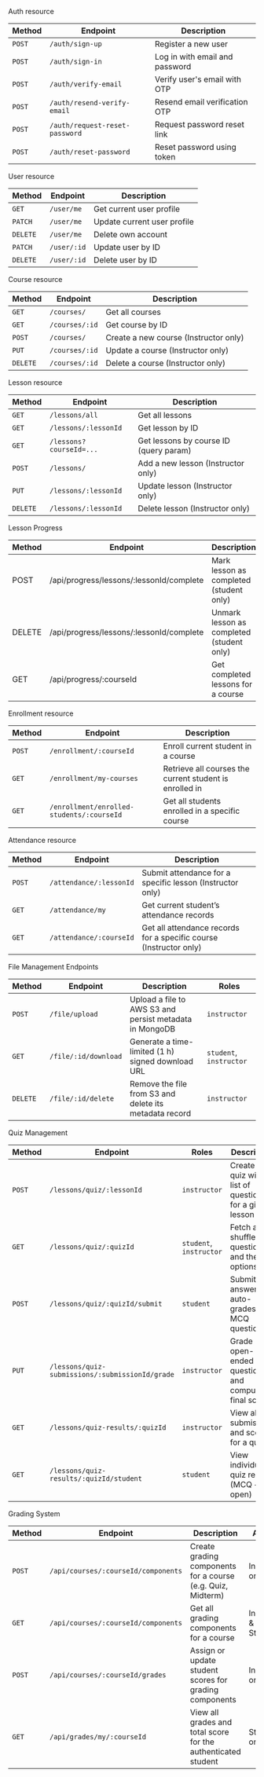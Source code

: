 Auth resource

| Method | Endpoint                       | Description                    |
| ------ | ------------------------------ | ------------------------------ |
| `POST` | `/auth/sign-up`                | Register a new user            |
| `POST` | `/auth/sign-in`                | Log in with email and password |
| `POST` | `/auth/verify-email`           | Verify user's email with OTP   |
| `POST` | `/auth/resend-verify-email`    | Resend email verification OTP  |
| `POST` | `/auth/request-reset-password` | Request password reset link    |
| `POST` | `/auth/reset-password`         | Reset password using token     |

User resource

| Method   | Endpoint   | Description                 |
| -------- | ---------- | --------------------------- |
| `GET`    | `/user/me` | Get current user profile    |
| `PATCH`  | `/user/me` | Update current user profile |
| `DELETE` | `/user/me` | Delete own account          |
| `PATCH`  | `/user/:id` | Update user by ID          |
| `DELETE` | `/user/:id` | Delete user by ID          |

Course resource

| Method   | Endpoint       | Description                           |
| -------- | -------------- | ------------------------------------- |
| `GET`    | `/courses/`    | Get all courses                       |
| `GET`    | `/courses/:id` | Get course by ID                      |
| `POST`   | `/courses/`    | Create a new course (Instructor only) |
| `PUT`    | `/courses/:id` | Update a course (Instructor only)     |
| `DELETE` | `/courses/:id` | Delete a course (Instructor only)     |

Lesson resource

| Method   | Endpoint                | Description                            |
| -------- | ----------------------- | -------------------------------------- |
| `GET`    | `/lessons/all`          | Get all lessons                        |
| `GET`    | `/lessons/:lessonId`    | Get lesson by ID                       |
| `GET`    | `/lessons?courseId=...` | Get lessons by course ID (query param) |
| `POST`   | `/lessons/`             | Add a new lesson (Instructor only)     |
| `PUT`    | `/lessons/:lessonId`    | Update lesson (Instructor only)        |
| `DELETE` | `/lessons/:lessonId`    | Delete lesson (Instructor only)        |

Lesson Progress

| Method | Endpoint                                 | Description                               |
| -------| -----------------------------------------| ----------------------------------------- |
| POST   | /api/progress/lessons/:lessonId/complete | Mark lesson as completed (student only)   |
| DELETE | /api/progress/lessons/:lessonId/complete | Unmark lesson as completed (student only) |
| GET    | /api/progress/:courseId                  | Get completed lessons for a course        |

Enrollment resource

| Method   | Endpoint                | Description                            |
| -------- | ----------------------- | -------------------------------------- |
| `POST`   | `/enrollment/:courseId` | Enroll current student in a course     |
| `GET`    | `/enrollment/my-courses`| Retrieve all courses the current student is enrolled in|
| `GET`    | `/enrollment/enrolled-students/:courseId` | Get all students enrolled in a specific course|

Attendance resource

| Method | Endpoint                | Description                                                        |
| ------ | ----------------------- | ------------------------------------------------------------------ |
| `POST` | `/attendance/:lessonId` | Submit attendance for a specific lesson (Instructor only)          |
| `GET`  | `/attendance/my`        | Get current student’s attendance records                           |
| `GET`  | `/attendance/:courseId` | Get all attendance records for a specific course (Instructor only) |


File Management Endpoints

| Method   | Endpoint              | Description                                             | Roles                   |
| -------- | --------------------- | ------------------------------------------------------- | ----------------------- |
| `POST`   | `/file/upload`       | Upload a file to AWS S3 and persist metadata in MongoDB | `instructor`            |
| `GET`    | `/file/:id/download` | Generate a time-limited (1 h) signed download URL       | `student`, `instructor` |
| `DELETE` | `/file/:id/delete`   | Remove the file from S3 and delete its metadata record  | `instructor`            |


Quiz Management

| Method | Endpoint                                    | Roles                   | Description                                               |
| ------ | ------------------------------------------- | ----------------------- | --------------------------------------------------------- |
| `POST` | `/lessons/quiz/:lessonId`                       | `instructor`            | Create a quiz with a list of questions for a given lesson |
| `GET`  | `/lessons/quiz/:quizId`                         | `student`, `instructor` | Fetch and shuffle quiz questions and their options        |
| `POST` | `/lessons/quiz/:quizId/submit`                  | `student`               | Submit quiz answers, auto-grades MCQ questions            |
| `PUT`  | `/lessons/quiz-submissions/:submissionId/grade` | `instructor`            | Grade open-ended questions and compute final score        |
| `GET`  | `/lessons/quiz-results/:quizId`                 | `instructor`            | View all submissions and scores for a quiz                |
| `GET`  | `/lessons/quiz-results/:quizId/student`         | `student`               | View individual quiz result (MCQ + open)                  |

Grading System 

| Method | Endpoint                            | Description                                                   | Access               |
| ------ | ----------------------------------- | ------------------------------------------------------------- | -------------------- |
| `POST` | `/api/courses/:courseId/components` | Create grading components for a course (e.g. Quiz, Midterm)   | Instructor only      |
| `GET`  | `/api/courses/:courseId/components` | Get all grading components for a course                       | Instructor & Student |
| `POST` | `/api/courses/:courseId/grades`     | Assign or update student scores for grading components        | Instructor only      |
| `GET`  | `/api/grades/my/:courseId`          | View all grades and total score for the authenticated student | Student only         |
